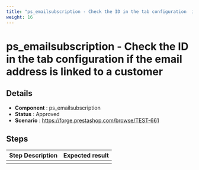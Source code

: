 ```yaml
---
title: "ps_emailsubscription - Check the ID in the tab configuration  if the email address is linked to a customer"
weight: 16
---
```


# ps_emailsubscription - Check the ID in the tab configuration  if the email address is linked to a customer
## Details
* **Component** : ps_emailsubscription
* **Status** : Approved
* **Scenario** : https://forge.prestashop.com/browse/TEST-661

## Steps
| Step Description | Expected result |
| ----- | ----- |
|  |  |